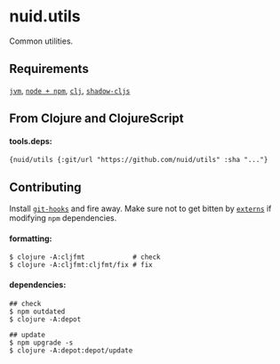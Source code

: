 # nuid.utils

Common utilities.

## Requirements

[`jvm`](https://www.java.com/en/download/), [`node + npm`](https://nodejs.org/en/download/), [`clj`](https://clojure.org/guides/getting_started), [`shadow-cljs`](https://shadow-cljs.github.io/docs/UsersGuide.html#_installation)

## From Clojure and ClojureScript

#### tools.deps:

`{nuid/utils {:git/url "https://github.com/nuid/utils" :sha "..."}`

## Contributing

Install [`git-hooks`](https://github.com/icefox/git-hooks) and fire away. Make sure not to get bitten by [`externs`](https://clojurescript.org/guides/externs) if modifying `npm` dependencies.

#### formatting:

```
$ clojure -A:cljfmt            # check
$ clojure -A:cljfmt:cljfmt/fix # fix
```

#### dependencies:

```
## check
$ npm outdated
$ clojure -A:depot

## update
$ npm upgrade -s
$ clojure -A:depot:depot/update
```
